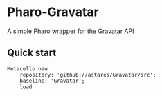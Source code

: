 # Pharo-Gravatar
A simple Pharo wrapper for the Gravatar API 

## Quick start

```Smalltalk
Metacello new 
    repository: 'github://astares/Gravatar/src';
    baseline: 'Gravatar';
    load
```

